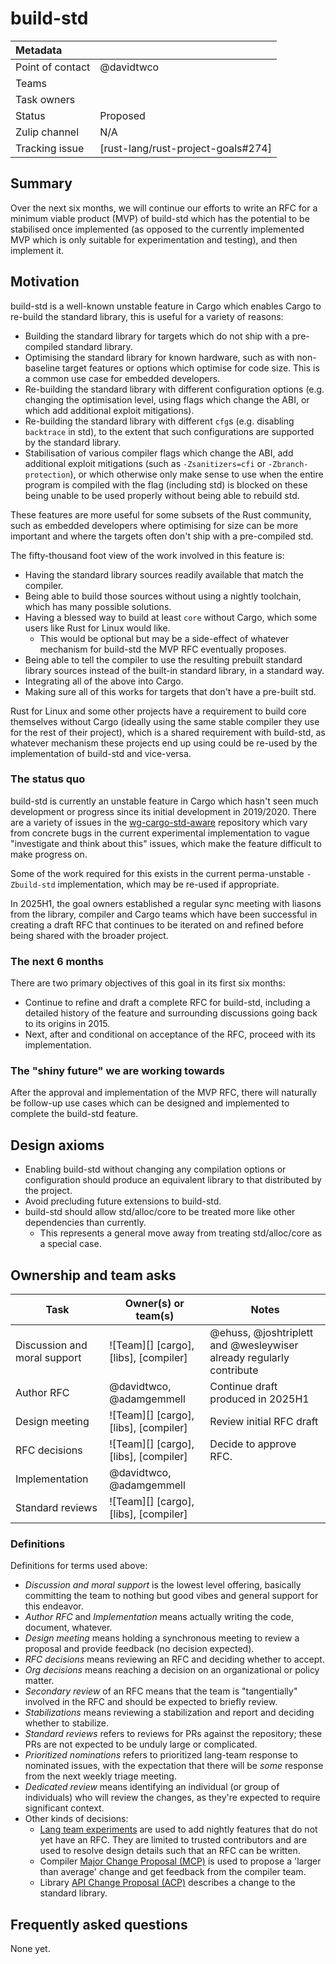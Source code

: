 # build-std

| Metadata           |                                    |
| :--                | :--                                |
| Point of contact   | @davidtwco                         |
| Teams              | <!-- TEAMS WITH ASKS -->           |
| Task owners        | <!-- TASK OWNERS -->               |
| Status             | Proposed                           |
| Zulip channel      | N/A                                |
| Tracking issue     | [rust-lang/rust-project-goals#274] |

## Summary

Over the next six months, we will continue our efforts to write an RFC for a
minimum viable product (MVP) of build-std which has the potential to be
stabilised once implemented (as opposed to the currently implemented MVP which
is only suitable for experimentation and testing), and then implement it.

## Motivation

build-std is a well-known unstable feature in Cargo which enables Cargo to
re-build the standard library, this is useful for a variety of reasons:

- Building the standard library for targets which do not ship with a
  pre-compiled standard library.
- Optimising the standard library for known hardware, such as with non-baseline
  target features or options which optimise for code size. This is a common use
  case for embedded developers.
- Re-building the standard library with different configuration options (e.g.
  changing the optimisation level, using flags which change the ABI, or which
  add additional exploit mitigations).
- Re-building the standard library with different `cfg`s (e.g. disabling
  `backtrace` in std), to the extent that such configurations are supported by
  the standard library.
- Stabilisation of various compiler flags which change the ABI, add additional
  exploit mitigations (such as `-Zsanitizers=cfi` or `-Zbranch-protection`), or
  which otherwise only make sense to use when the entire program is compiled
  with the flag (including std) is blocked on these being unable to be used
  properly without being able to rebuild std.

These features are more useful for some subsets of the Rust community, such as
embedded developers where optimising for size can be more important and where
the targets often don't ship with a pre-compiled std.

The fifty-thousand foot view of the work involved in this feature is:

- Having the standard library sources readily available that match the compiler.
- Being able to build those sources without using a nightly toolchain, which has
  many possible solutions.
- Having a blessed way to build at least `core` without Cargo, which some users
  like Rust for Linux would like.
  - This would be optional but may be a side-effect of whatever mechanism for
    build-std the MVP RFC eventually proposes.
- Being able to tell the compiler to use the resulting prebuilt standard library
  sources instead of the built-in standard library, in a standard way.
- Integrating all of the above into Cargo.
- Making sure all of this works for targets that don't have a pre-built std.

Rust for Linux and some other projects have a requirement to build core
themselves without Cargo (ideally using the same stable compiler they use for
the rest of their project), which is a shared requirement with build-std, as
whatever mechanism these projects end up using could be re-used by the
implementation of build-std and vice-versa.

### The status quo

build-std is currently an unstable feature in Cargo which hasn't seen much
development or progress since its initial development in 2019/2020. There are a
variety of issues in the [wg-cargo-std-aware][wg-cargo-std-aware] repository
which vary from concrete bugs in the current experimental implementation to
vague "investigate and think about this" issues, which make the feature
difficult to make progress on.

Some of the work required for this exists in the current perma-unstable
`-Zbuild-std` implementation, which may be re-used if appropriate.

In 2025H1, the goal owners established a regular sync meeting with liasons from
the library, compiler and Cargo teams which have been successful in creating a
draft RFC that continues to be iterated on and refined before being shared with
the broader project.

[wg-cargo-std-aware]: https://github.com/rust-lang/wg-cargo-std-aware

### The next 6 months

There are two primary objectives of this goal in its first six months:

- Continue to refine and draft a complete RFC for build-std, including a
  detailed history of the feature and surrounding discussions going back to its
  origins in 2015.
- Next, after and conditional on acceptance of the RFC, proceed with its
  implementation.

### The "shiny future" we are working towards

After the approval and implementation of the MVP RFC, there will naturally be
follow-up use cases which can be designed and implemented to complete the
build-std feature.

## Design axioms

- Enabling build-std without changing any compilation options or configuration
  should produce an equivalent library to that distributed by the project.
- Avoid precluding future extensions to build-std.
- build-std should allow std/alloc/core to be treated more like other
  dependencies than currently.
  - This represents a general move away from treating std/alloc/core as a
    special case.

## Ownership and team asks

| Task                         | Owner(s) or team(s)                   | Notes                                                               |
| ---------------------------- | ------------------------------------- | ------------------------------------------------------------------- |
| Discussion and moral support | ![Team][] [cargo], [libs], [compiler] | @ehuss, @joshtriplett and @wesleywiser already regularly contribute |
| Author RFC                   | @davidtwco, @adamgemmell              | Continue draft produced in 2025H1                                   |
| Design meeting               | ![Team][] [cargo], [libs], [compiler] | Review initial RFC draft                                            |
| RFC decisions                | ![Team][] [cargo], [libs], [compiler] | Decide to approve RFC.                                              |
| Implementation               | @davidtwco, @adamgemmell              |                                                                     |
| Standard reviews             | ![Team][] [cargo], [libs], [compiler] |                                                                     |

### Definitions

Definitions for terms used above:

* *Discussion and moral support* is the lowest level offering, basically
  committing the team to nothing but good vibes and general support for this
  endeavor.
* *Author RFC* and *Implementation* means actually writing the code, document,
  whatever.
* *Design meeting* means holding a synchronous meeting to review a proposal and
  provide feedback (no decision expected).
* *RFC decisions* means reviewing an RFC and deciding whether to accept.
* *Org decisions* means reaching a decision on an organizational or policy
  matter.
* *Secondary review* of an RFC means that the team is "tangentially" involved in
  the RFC and should be expected to briefly review.
* *Stabilizations* means reviewing a stabilization and report and deciding
  whether to stabilize.
* *Standard reviews* refers to reviews for PRs against the repository; these PRs
  are not expected to be unduly large or complicated.
* *Prioritized nominations* refers to prioritized lang-team response to
  nominated issues, with the expectation that there will be *some* response from
  the next weekly triage meeting.
* *Dedicated review* means identifying an individual (or group of individuals)
  who will review the changes, as they're expected to require significant
  context.
* Other kinds of decisions:
    * [Lang team experiments][experiment] are used to add nightly features that
      do not yet have an RFC. They are limited to trusted contributors and are
      used to resolve design details such that an RFC can be written.
    * Compiler [Major Change Proposal (MCP)][mcp] is used to propose a 'larger
      than average' change and get feedback from the compiler team.
    * Library [API Change Proposal (ACP)][acp] describes a change to the
      standard library.

[experiment]: https://lang-team.rust-lang.org/how_to/experiment.html
[mcp]: https://forge.rust-lang.org/compiler/mcp.html
[acp]: https://std-dev-guide.rust-lang.org/development/feature-lifecycle.html

## Frequently asked questions

None yet.